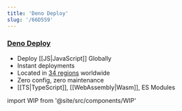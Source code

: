 ```yaml
---
title: 'Deno Deploy'
slug: '/66D559'
---
```


### [Deno Deploy](https://deno.com/deploy)

- Deploy [[JS|JavaScript]] Globally
- Instant deployments
- Located in [34 regions](https://deno.com/deploy/docs/regions) worldwide
- Zero config, zero maintenance
- [[TS|TypeScript]], [[WebAssembly|Wasm]], ES Modules

import WIP from '@site/src/components/WIP'

<WIP />
